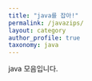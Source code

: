 ```yaml
---
title: "java를 잡아!"
permalink: /javazips/
layout: category
author_profile: true
taxonomy: java
---
```


java 모음입니다.